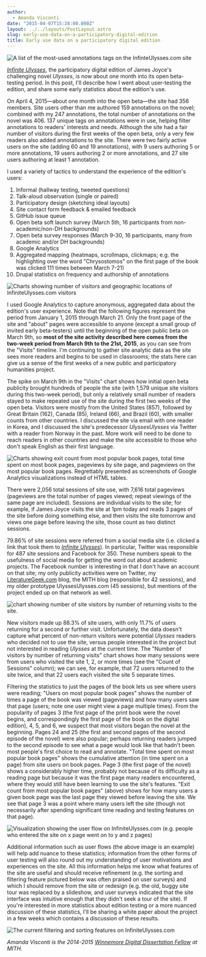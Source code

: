 ```yaml
---
author:
  - Amanda Visconti
date: "2015-04-07T15:28:00.000Z"
layout: ../../layouts/PostLayout.astro
slug: early-use-data-on-a-participatory-digital-edition
title: Early use data on a participatory digital edition
---
```


![A list of the most-used annotations tags on the InfinteUlysses.com site](/assets/images/2015-04-screenshot_325.png)

[_Infinite Ulysses_](http://www.InfiniteUlysses.com), the participatory digital edition of James Joyce's challenging novel _Ulysses_, is now about one month into its open beta-testing period. In this post, I'll describe how I went about user-testing the edition, and share some early statistics about the edition's use.

On April 4, 2015—about one month into the open beta—the site had 356 members. Site users other than me authored 159 annotations on the novel; combined with my 247 annotations, the total number of annotations on the novel was 406. 137 unique tags on annotations were in use, helping filter annotations to readers' interests and needs. Although the site had a fair number of visitors during the first weeks of the open beta, only a very few readers also added annotations to the site. There were two fairly active users on the site (adding 60 and 19 annotations), with 9 users authoring 5 or more annotations, 19 users authoring 2 or more annotations, and 27 site users authoring at least 1 annotation.

I used a variety of tactics to understand the experience of the edition's users:

1. Informal (hallway testing, tweeted questions)
2. Talk-aloud observation (single or paired)
3. Participatory design (sketching ideal layouts)
4. Site contact form feedback & emailed feedback
5. GitHub issue queue
6. Open beta soft launch survey (March 5th, 16 participants from non-academic/non-DH backgrounds)
7. Open beta survey responses (March 9-30, 16 participants, many from academic and/or DH backgrounds)
8. Google Analytics
9. Aggregated mapping (heatmaps, scrollmaps, clickmaps; e.g. the highlighting over the word "Chrysostomos" on the first page of the book was clicked 111 times between March 7-21)
10. Drupal statistics on frequency and authorship of annotations

![Charts showing number of visitors and geographic locations of InfiniteUlysses.com visitors](/assets/images/2015-04-1.png)

I used Google Analytics to capture anonymous, aggregated data about the edition's user experience. Note that the following figures represent the period from January 1, 2015 through March 21. Only the front page of the site and "about" pages were accessible to anyone (except a small group of invited early beta-testers) until the beginning of the open public beta on March 9th, so **most of the site activity described here comes from the two-week period from March 9th to the 21st, 2015**, as you can see from the "Visits" timeline. I'm continuing to gather site analytic data as the site sees more readers and begins to be used in classrooms; the stats here can give us a sense of the first weeks of a new public and participatory humanities project.

The spike on March 9th in the "Visits" chart shows how initial open beta publicity brought hundreds of people the site (with 1,579 unique site visitors during this two-week period), but only a relatively small number of readers stayed to make repeated use of the site during the first two weeks of the open beta. Visitors were mostly from the United States (857), followed by Great Britain (162), Canada (85), Ireland (66), and Brazil (60), with smaller counts from other countries. I discussed the site via email with one reader in Korea, and I discussed the site's predecessor _UlyssesUlysses_ via Twitter with a reader from Norway in the past. More work will need to be done to reach readers in other countries and make the site accessible to those who don't speak English as their first language.

![Charts showing exit count from most popular book pages, total time spent on most book pages, pageviews by site page, and pageviews on the most popular book pages. Regrettably presented as screenshots of Google Analytics visualizations instead of HTML tables.](/assets/images/2015-04-2.png)

There were 2,056 total sessions of site use, with 7,616 total pageviews (pageviews are the total number of pages viewed; repeat viewings of the same page are included). Sessions are individual visits to the site; for example, if James Joyce visits the site at 1pm today and reads 3 pages of the site before doing something else, and then visits the site tomorrow and views one page before leaving the site, those count as two distinct sessions.

79.86% of site sessions were referred from a social media site (i.e. clicked a link that took them to [_Infinite Ulysses_](http://www.InfiniteUlysses.com)). In particular, Twitter was responsible for 487 site sessions and Facebook for 350. These numbers speak to the usefulness of social media for getting the word out about academic projects. The Facebook number is interesting in that I don't have an account on that site; my only publicity activities were on Twitter, my [LiteratureGeek.com](http://www.LiteratureGeek.com) blog, the MITH blog (responsible for 42 sessions), and my older prototype UlyssesUlysses.com (45 sessions), but mentions of the project ended up on that network as well.

![chart showing number of site visitors by number of returning visits to the site.](/assets/images/2015-04-3.png)

New visitors made up 88.3% of site users, with only 11.7% of users returning for a second or further visit. Unfortunately, the data doesn't capture what percent of non-return visitors were potential _Ulysses_ readers who decided not to use the site, versus people interested in the project but not interested in reading _Ulysses_ at the current time. The "Number of visitors by number of returning visits" chart shows how many sessions were from users who visited the site 1, 2, or more times (see the "Count of Sessions" column); we can see, for example, that 72 users returned to the site twice, and that 22 users each visited the site 5 separate times.

Filtering the statistics to just the pages of the book lets us see where users were reading; "Users on most popular book pages" shows the number of times a page of the book was viewed (pageviews) and how many users saw that page (users; note one user might view a page multiple times). From the popularity of pages 3 (the first page of the print book were the novel begins, and correspondingly the first page of the book on the digital edition), 4, 5, and 6, we suspect that most visitors began the novel at the beginning. Pages 24 and 25 (the first and second pages of the second episode of the novel) were also popular; perhaps returning readers jumped to the second episode to see what a page would look like that hadn't been most people's first choice to read and annotate. "Total time spent on most popular book pages" shows the cumulative attention (in time spent on a page) from site users on book pages. Page 3 (the first page of the novel) shows a considerably higher time, probably not because of its difficulty as a reading page but because it was the first page many readers encountered, where they would still have been learning to use the site's features. "Exit count from most popular book pages" (above) shows for how many users a given book page was the last page they viewed before leaving the site. We see that page 3 was a point where many users left the site (though not necessarily after spending significant time reading and testing features on that page).

![Visualization showing the user flow on InfiniteUlysses.com (e.g. people who entered the site on x page went on to y and z pages)](/assets/images/2015-04-UserFlowbySocialNetwork.png)

Additional information such as user flows (the above image is an example) will help add nuance to these statistics; information from the other forms of user testing will also round out my understanding of user motivations and experiences on the site. All this information helps me know what features of the site are useful and should receive refinement (e.g. the sorting and filtering feature pictured below was often praised on user surveys) and which I should remove from the site or redesign (e.g. the old, buggy site tour was replaced by a slideshow, and user surveys indicated that the site interface was intuitive enough that they didn't seek a tour of the site). If you're interested in more statistics about edition testing or a more nuanced discussion of these statistics, I'll be sharing a white paper about the project in a few weeks which contains a discussion of these results.

![The current filtering and sorting features on InfiniteUlysses.com](/assets/images/2015-04-filterscurrent.png)

_Amanda Visconti is the 2014-2015 [Winnemore Digital Dissertation Fellow](http://mith.umd.edu/community/fellowships/winnemore-fellows/) at MITH._
